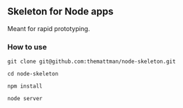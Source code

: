 ## Skeleton for Node apps

Meant for rapid prototyping.

### How to use

`git clone git@github.com:themattman/node-skeleton.git`

`cd node-skeleton`

`npm install`

`node server`